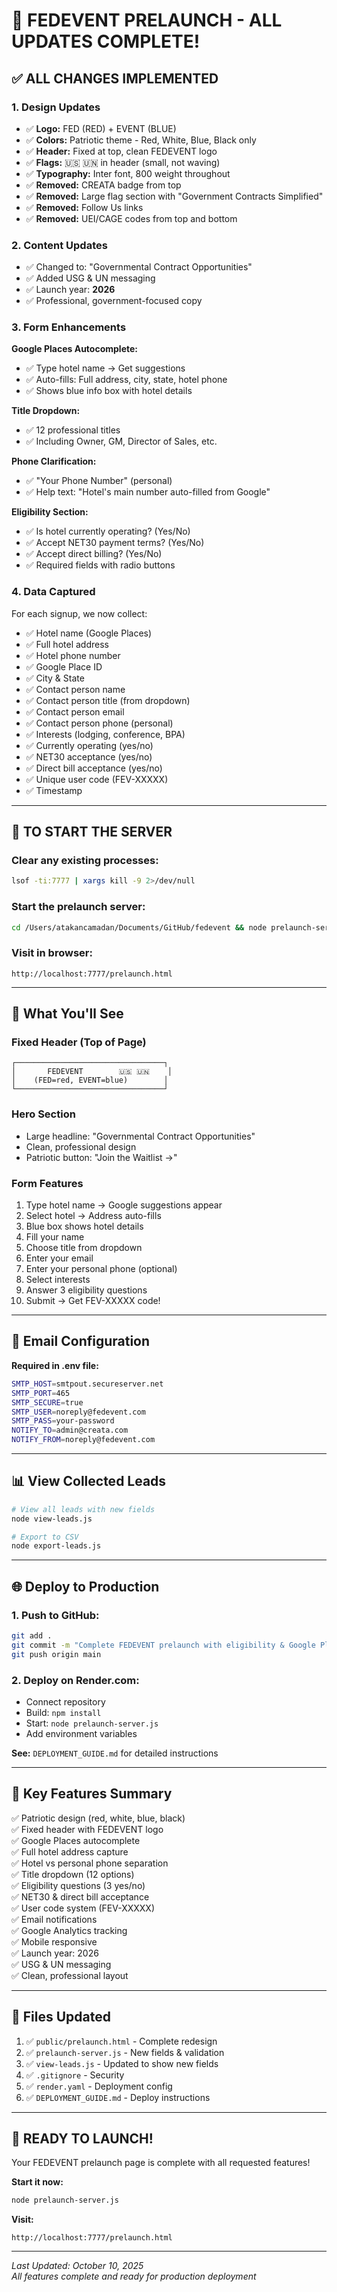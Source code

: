 # 🎉 FEDEVENT PRELAUNCH - ALL UPDATES COMPLETE!

## ✅ ALL CHANGES IMPLEMENTED

### 1. **Design Updates**
- ✅ **Logo:** FED (RED) + EVENT (BLUE)
- ✅ **Colors:** Patriotic theme - Red, White, Blue, Black only
- ✅ **Header:** Fixed at top, clean FEDEVENT logo
- ✅ **Flags:** 🇺🇸 🇺🇳 in header (small, not waving)
- ✅ **Typography:** Inter font, 800 weight throughout
- ✅ **Removed:** CREATA badge from top
- ✅ **Removed:** Large flag section with "Government Contracts Simplified"
- ✅ **Removed:** Follow Us links
- ✅ **Removed:** UEI/CAGE codes from top and bottom

### 2. **Content Updates**
- ✅ Changed to: "Governmental Contract Opportunities"
- ✅ Added USG & UN messaging
- ✅ Launch year: **2026**
- ✅ Professional, government-focused copy

### 3. **Form Enhancements**

**Google Places Autocomplete:**
- ✅ Type hotel name → Get suggestions
- ✅ Auto-fills: Full address, city, state, hotel phone
- ✅ Shows blue info box with hotel details

**Title Dropdown:**
- ✅ 12 professional titles
- ✅ Including Owner, GM, Director of Sales, etc.

**Phone Clarification:**
- ✅ "Your Phone Number" (personal)
- ✅ Help text: "Hotel's main number auto-filled from Google"

**Eligibility Section:**
- ✅ Is hotel currently operating? (Yes/No)
- ✅ Accept NET30 payment terms? (Yes/No)
- ✅ Accept direct billing? (Yes/No)
- ✅ Required fields with radio buttons

### 4. **Data Captured**

For each signup, we now collect:
- ✅ Hotel name (Google Places)
- ✅ Full hotel address
- ✅ Hotel phone number
- ✅ Google Place ID
- ✅ City & State
- ✅ Contact person name
- ✅ Contact person title (from dropdown)
- ✅ Contact person email
- ✅ Contact person phone (personal)
- ✅ Interests (lodging, conference, BPA)
- ✅ Currently operating (yes/no)
- ✅ NET30 acceptance (yes/no)
- ✅ Direct bill acceptance (yes/no)
- ✅ Unique user code (FEV-XXXXX)
- ✅ Timestamp

---

## 🚀 TO START THE SERVER

### Clear any existing processes:
```bash
lsof -ti:7777 | xargs kill -9 2>/dev/null
```

### Start the prelaunch server:
```bash
cd /Users/atakancamadan/Documents/GitHub/fedevent && node prelaunch-server.js
```

### Visit in browser:
```
http://localhost:7777/prelaunch.html
```

---

## 🎨 What You'll See

### Fixed Header (Top of Page)
```
┌─────────────────────────────────┐
│       FEDEVENT        🇺🇸 🇺🇳    │
│    (FED=red, EVENT=blue)        │
└─────────────────────────────────┘
```

### Hero Section
- Large headline: "Governmental Contract Opportunities"
- Clean, professional design
- Patriotic button: "Join the Waitlist →"

### Form Features
1. Type hotel name → Google suggestions appear
2. Select hotel → Address auto-fills
3. Blue box shows hotel details
4. Fill your name
5. Choose title from dropdown
6. Enter your email
7. Enter your personal phone (optional)
8. Select interests
9. Answer 3 eligibility questions
10. Submit → Get FEV-XXXXX code!

---

## 📧 Email Configuration

**Required in .env file:**
```bash
SMTP_HOST=smtpout.secureserver.net
SMTP_PORT=465
SMTP_SECURE=true
SMTP_USER=noreply@fedevent.com
SMTP_PASS=your-password
NOTIFY_TO=admin@creata.com
NOTIFY_FROM=noreply@fedevent.com
```

---

## 📊 View Collected Leads

```bash
# View all leads with new fields
node view-leads.js

# Export to CSV
node export-leads.js
```

---

## 🌐 Deploy to Production

### 1. Push to GitHub:
```bash
git add .
git commit -m "Complete FEDEVENT prelaunch with eligibility & Google Places"
git push origin main
```

### 2. Deploy on Render.com:
- Connect repository
- Build: `npm install`
- Start: `node prelaunch-server.js`
- Add environment variables

**See:** `DEPLOYMENT_GUIDE.md` for detailed instructions

---

## 🎯 Key Features Summary

✅ Patriotic design (red, white, blue, black)  
✅ Fixed header with FEDEVENT logo  
✅ Google Places autocomplete  
✅ Full hotel address capture  
✅ Hotel vs personal phone separation  
✅ Title dropdown (12 options)  
✅ Eligibility questions (3 yes/no)  
✅ NET30 & direct bill acceptance  
✅ User code system (FEV-XXXXX)  
✅ Email notifications  
✅ Google Analytics tracking  
✅ Mobile responsive  
✅ Launch year: 2026  
✅ USG & UN messaging  
✅ Clean, professional layout  

---

## 📝 Files Updated

1. ✅ `public/prelaunch.html` - Complete redesign
2. ✅ `prelaunch-server.js` - New fields & validation
3. ✅ `view-leads.js` - Updated to show new fields
4. ✅ `.gitignore` - Security
5. ✅ `render.yaml` - Deployment config
6. ✅ `DEPLOYMENT_GUIDE.md` - Deploy instructions

---

## 🎉 READY TO LAUNCH!

Your FEDEVENT prelaunch page is complete with all requested features!

**Start it now:**
```bash
node prelaunch-server.js
```

**Visit:**
```
http://localhost:7777/prelaunch.html
```

---

*Last Updated: October 10, 2025*  
*All features complete and ready for production deployment*

